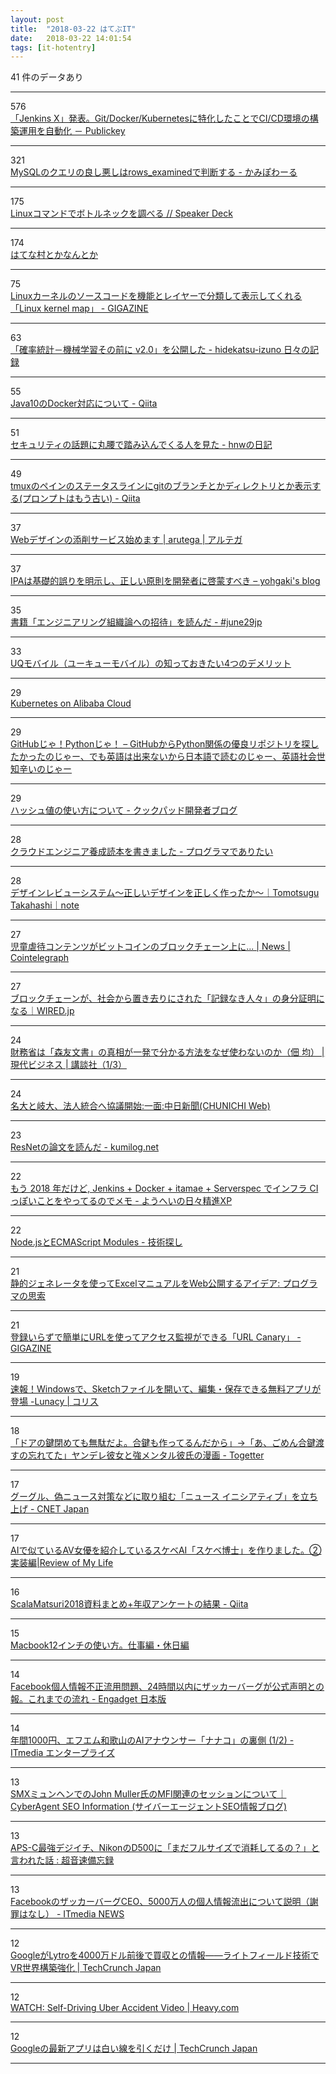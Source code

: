 ```yaml
---
layout: post
title:  "2018-03-22 はてぶIT"
date:   2018-03-22 14:01:54
tags: [it-hotentry]
---
```

41 件のデータあり

<hr><div class="row">
<div class="col-1"><span class="badge badge-pill badge-success h2">576</span></div>
<div class="col-11"><a href='http://www.publickey1.jp/blog/18/jenkins_xgitdockerkubernetescicd.html' target='_blank'>「Jenkins X」発表。Git/Docker/Kubernetesに特化したことでCI/CD環境の構築運用を自動化 － Publickey</a></div>
</div>
<hr>
<div class="row">
<div class="col-1"><span class="badge badge-pill badge-success h2">321</span></div>
<div class="col-11"><a href='http://blog.kamipo.net/entry/2018/03/22/084126' target='_blank'>MySQLのクエリの良し悪しはrows_examinedで判断する - かみぽわーる</a></div>
</div>
<hr>
<div class="row">
<div class="col-1"><span class="badge badge-pill badge-success h2">175</span></div>
<div class="col-11"><a href='https://speakerdeck.com/pyama86/linuxkomandodebotorunetukuwodiao-beru' target='_blank'>Linuxコマンドでボトルネックを調べる // Speaker Deck</a></div>
</div>
<hr>
<div class="row">
<div class="col-1"><span class="badge badge-pill badge-success h2">174</span></div>
<div class="col-11"><a href='https://anond.hatelabo.jp/20180322014102' target='_blank'>はてな村とかなんとか</a></div>
</div>
<hr>
<div class="row">
<div class="col-1"><span class="badge badge-pill badge-success h2">75</span></div>
<div class="col-11"><a href='https://gigazine.net/news/20180322-linux-kernel-map/' target='_blank'>Linuxカーネルのソースコードを機能とレイヤーで分類して表示してくれる「Linux kernel map」 - GIGAZINE</a></div>
</div>
<hr>
<div class="row">
<div class="col-1"><span class="badge badge-pill badge-success h2">63</span></div>
<div class="col-11"><a href='https://hidekatsu-izuno.hatenablog.com/entry/2018/03/21/150000' target='_blank'>「確率統計－機械学習その前に v2.0」を公開した - hidekatsu-izuno 日々の記録</a></div>
</div>
<hr>
<div class="row">
<div class="col-1"><span class="badge badge-pill badge-success h2">55</span></div>
<div class="col-11"><a href='https://qiita.com/c9katayama/items/b427a008623f0e228c50' target='_blank'>Java10のDocker対応について - Qiita</a></div>
</div>
<hr>
<div class="row">
<div class="col-1"><span class="badge badge-pill badge-success h2">51</span></div>
<div class="col-11"><a href='http://d.hatena.ne.jp/hnw/20180321' target='_blank'>セキュリティの話題に丸腰で踏み込んでくる人を見た - hnwの日記</a></div>
</div>
<hr>
<div class="row">
<div class="col-1"><span class="badge badge-pill badge-success h2">49</span></div>
<div class="col-11"><a href='https://qiita.com/arks22/items/db8eb6a14223ce29219a' target='_blank'>tmuxのペインのステータスラインにgitのブランチとかディレクトリとか表示する(プロンプトはもう古い) - Qiita</a></div>
</div>
<hr>
<div class="row">
<div class="col-1"><span class="badge badge-pill badge-success h2">37</span></div>
<div class="col-11"><a href='https://arutega.jp/art-direction/' target='_blank'>Webデザインの添削サービス始めます | arutega | アルテガ</a></div>
</div>
<hr>
<div class="row">
<div class="col-1"><span class="badge badge-pill badge-success h2">37</span></div>
<div class="col-11"><a href='https://blog.ohgaki.net/ipa-must-admit-wrong-secure-programming-guide' target='_blank'>IPAは基礎的誤りを明示し、正しい原則を開発者に啓蒙すべき – yohgaki's blog</a></div>
</div>
<hr>
<div class="row">
<div class="col-1"><span class="badge badge-pill badge-success h2">35</span></div>
<div class="col-11"><a href='https://june29.jp/2018/03/21/invitation-to-engineering-organization-theory-the-book/' target='_blank'>書籍「エンジニアリング組織論への招待」を読んだ - #june29jp</a></div>
</div>
<hr>
<div class="row">
<div class="col-1"><span class="badge badge-pill badge-success h2">33</span></div>
<div class="col-11"><a href='https://simchange.jp/uqmobile-demerit/' target='_blank'>UQモバイル（ユーキューモバイル）の知っておきたい4つのデメリット</a></div>
</div>
<hr>
<div class="row">
<div class="col-1"><span class="badge badge-pill badge-success h2">29</span></div>
<div class="col-11"><a href='https://www.slideshare.net/YoshidaShingo/kubernetes-on-alibaba-cloud' target='_blank'>Kubernetes on Alibaba Cloud</a></div>
</div>
<hr>
<div class="row">
<div class="col-1"><span class="badge badge-pill badge-success h2">29</span></div>
<div class="col-11"><a href='https://githubja.com/page/1' target='_blank'>GitHubじゃ！Pythonじゃ！ – GitHubからPython関係の優良リポジトリを探したかったのじゃー、でも英語は出来ないから日本語で読むのじゃー、英語社会世知辛いのじゃー</a></div>
</div>
<hr>
<div class="row">
<div class="col-1"><span class="badge badge-pill badge-success h2">29</span></div>
<div class="col-11"><a href='http://techlife.cookpad.com/entry/2018/03/22/082755' target='_blank'>ハッシュ値の使い方について - クックパッド開発者ブログ</a></div>
</div>
<hr>
<div class="row">
<div class="col-1"><span class="badge badge-pill badge-success h2">28</span></div>
<div class="col-11"><a href='http://blog.takuros.net/entry/2018/03/22/090718' target='_blank'>クラウドエンジニア養成読本を書きました - プログラマでありたい</a></div>
</div>
<hr>
<div class="row">
<div class="col-1"><span class="badge badge-pill badge-success h2">28</span></div>
<div class="col-11"><a href='https://note.mu/ttmtg/n/nc9ef0a890c3d' target='_blank'>デザインレビューシステム〜正しいデザインを正しく作ったか〜｜Tomotsugu Takahashi｜note</a></div>
</div>
<hr>
<div class="row">
<div class="col-1"><span class="badge badge-pill badge-success h2">27</span></div>
<div class="col-11"><a href='https://jp.cointelegraph.com/news/german-researchers-child-abuse-content-found-on-bitcoin-blockchain-users-must-be-protected' target='_blank'>児童虐待コンテンツがビットコインのブロックチェーン上に... | News | Cointelegraph</a></div>
</div>
<hr>
<div class="row">
<div class="col-1"><span class="badge badge-pill badge-success h2">27</span></div>
<div class="col-11"><a href='https://wired.jp/2018/03/21/refugees-but-on-the-blockchain/' target='_blank'>ブロックチェーンが、社会から置き去りにされた「記録なき人々」の身分証明になる｜WIRED.jp</a></div>
</div>
<hr>
<div class="row">
<div class="col-1"><span class="badge badge-pill badge-success h2">24</span></div>
<div class="col-11"><a href='http://gendai.ismedia.jp/articles/-/54944' target='_blank'>財務省は「森友文書」の真相が一発で分かる方法をなぜ使わないのか（佃 均） | 現代ビジネス | 講談社（1/3）</a></div>
</div>
<hr>
<div class="row">
<div class="col-1"><span class="badge badge-pill badge-success h2">24</span></div>
<div class="col-11"><a href='http://www.chunichi.co.jp/article/front/list/CK2018032202000069.html' target='_blank'>名大と岐大、法人統合へ協議開始:一面:中日新聞(CHUNICHI Web)</a></div>
</div>
<hr>
<div class="row">
<div class="col-1"><span class="badge badge-pill badge-success h2">23</span></div>
<div class="col-11"><a href='http://www.kumilog.net/entry/resnet-paper' target='_blank'>ResNetの論文を読んだ - kumilog.net</a></div>
</div>
<hr>
<div class="row">
<div class="col-1"><span class="badge badge-pill badge-success h2">22</span></div>
<div class="col-11"><a href='http://inokara.hateblo.jp/entry/2018/03/21/152609' target='_blank'>もう 2018 年だけど, Jenkins + Docker + itamae + Serverspec でインフラ CI っぽいことをやってるのでメモ - ようへいの日々精進XP</a></div>
</div>
<hr>
<div class="row">
<div class="col-1"><span class="badge badge-pill badge-success h2">22</span></div>
<div class="col-11"><a href='http://blog.hiroppy.me/entry/nodejs-esm' target='_blank'>Node.jsとECMAScript Modules - 技術探し</a></div>
</div>
<hr>
<div class="row">
<div class="col-1"><span class="badge badge-pill badge-success h2">21</span></div>
<div class="col-11"><a href='http://forza.cocolog-nifty.com/blog/2018/03/excelweb-0889.html' target='_blank'>静的ジェネレータを使ってExcelマニュアルをWeb公開するアイデア: プログラマの思索</a></div>
</div>
<hr>
<div class="row">
<div class="col-1"><span class="badge badge-pill badge-success h2">21</span></div>
<div class="col-11"><a href='https://gigazine.net/news/20180322-url-canary/' target='_blank'>登録いらずで簡単にURLを使ってアクセス監視ができる「URL Canary」 - GIGAZINE</a></div>
</div>
<hr>
<div class="row">
<div class="col-1"><span class="badge badge-pill badge-success h2">19</span></div>
<div class="col-11"><a href='https://coliss.com/articles/build-websites/operation/design/sketch-for-windows-lunacy.html' target='_blank'>速報！Windowsで、Sketchファイルを開いて、編集・保存できる無料アプリが登場 -Lunacy | コリス</a></div>
</div>
<hr>
<div class="row">
<div class="col-1"><span class="badge badge-pill badge-success h2">18</span></div>
<div class="col-11"><a href='https://togetter.com/li/1210729' target='_blank'>「ドアの鍵閉めても無駄だよ。合鍵も作ってるんだから」→「あ、ごめん合鍵渡すの忘れてた」ヤンデレ彼女と強メンタル彼氏の漫画 - Togetter</a></div>
</div>
<hr>
<div class="row">
<div class="col-1"><span class="badge badge-pill badge-success h2">17</span></div>
<div class="col-11"><a href='https://japan.cnet.com/article/35116475/' target='_blank'>グーグル、偽ニュース対策などに取り組む「ニュース イニシアティブ」を立ち上げ - CNET Japan</a></div>
</div>
<hr>
<div class="row">
<div class="col-1"><span class="badge badge-pill badge-success h2">17</span></div>
<div class="col-11"><a href='https://review-of-my-life.blogspot.com/2018/03/sukebe-ai-development.html' target='_blank'>AIで似ているAV女優を紹介しているスケベAI「スケベ博士」を作りました。②実装編|Review of My Life</a></div>
</div>
<hr>
<div class="row">
<div class="col-1"><span class="badge badge-pill badge-success h2">16</span></div>
<div class="col-11"><a href='https://qiita.com/applideveloper/items/e8c18bcec6e570c20d60' target='_blank'>ScalaMatsuri2018資料まとめ+年収アンケートの結果 - Qiita</a></div>
</div>
<hr>
<div class="row">
<div class="col-1"><span class="badge badge-pill badge-success h2">15</span></div>
<div class="col-11"><a href='https://number333.org/2018/03/21/macbook12inch-dailyuse/' target='_blank'>Macbook12インチの使い方。仕事編・休日編</a></div>
</div>
<hr>
<div class="row">
<div class="col-1"><span class="badge badge-pill badge-success h2">14</span></div>
<div class="col-11"><a href='https://japanese.engadget.com/2018/03/21/facebook-24/' target='_blank'>Facebook個人情報不正流用問題、24時間以内にザッカーバーグが公式声明との報。これまでの流れ - Engadget 日本版</a></div>
</div>
<hr>
<div class="row">
<div class="col-1"><span class="badge badge-pill badge-success h2">14</span></div>
<div class="col-11"><a href='http://www.itmedia.co.jp/enterprise/articles/1803/22/news013.html' target='_blank'>年間1000円、エフエム和歌山のAIアナウンサー「ナナコ」の裏側 (1/2) - ITmedia エンタープライズ</a></div>
</div>
<hr>
<div class="row">
<div class="col-1"><span class="badge badge-pill badge-success h2">13</span></div>
<div class="col-11"><a href='https://ameblo.jp/ca-seo/entry-12362080519.html' target='_blank'>SMXミュンヘンでのJohn Muller氏のMFI関連のセッションについて｜CyberAgent SEO Information (サイバーエージェントSEO情報ブログ)</a></div>
</div>
<hr>
<div class="row">
<div class="col-1"><span class="badge badge-pill badge-success h2">13</span></div>
<div class="col-11"><a href='https://wivern.exblog.jp/26433449/' target='_blank'>APS-C最強デジイチ、NikonのD500に「まだフルサイズで消耗してるの？」と言われた話 : 超音速備忘録</a></div>
</div>
<hr>
<div class="row">
<div class="col-1"><span class="badge badge-pill badge-success h2">13</span></div>
<div class="col-11"><a href='http://www.itmedia.co.jp/news/articles/1803/22/news057.html' target='_blank'>FacebookのザッカーバーグCEO、5000万人の個人情報流出について説明（謝罪はなし） - ITmedia NEWS</a></div>
</div>
<hr>
<div class="row">
<div class="col-1"><span class="badge badge-pill badge-success h2">12</span></div>
<div class="col-11"><a href='https://jp.techcrunch.com/2018/03/22/2018-03-20-sources-google-is-buying-lytro-for-about-40m/' target='_blank'>GoogleがLytroを4000万ドル前後で買収との情報――ライトフィールド技術でVR世界構築強化 | TechCrunch Japan</a></div>
</div>
<hr>
<div class="row">
<div class="col-1"><span class="badge badge-pill badge-success h2">12</span></div>
<div class="col-11"><a href='https://heavy.com/news/2018/03/self-driving-uber-accident-video-killed-pedestrian/' target='_blank'>WATCH: Self-Driving Uber Accident Video | Heavy.com</a></div>
</div>
<hr>
<div class="row">
<div class="col-1"><span class="badge badge-pill badge-success h2">12</span></div>
<div class="col-11"><a href='https://jp.techcrunch.com/2018/03/21/2018-03-20-googles-simple-new-app-lets-you-draw-white-lines/' target='_blank'>Googleの最新アプリは白い線を引くだけ | TechCrunch Japan</a></div>
</div>
<hr>
